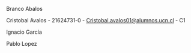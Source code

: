 Branco Abalos

Cristobal Avalos - 21624731-0 - Cristobal.avalos01@alumnos.ucn.cl - C1

Ignacio García

Pablo Lopez
